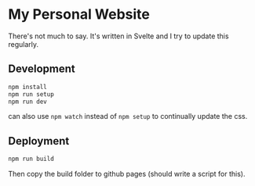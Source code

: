 # My Personal Website

There's not much to say.
It's written in Svelte and I try to update this regularly.

## Development

```bash
npm install
npm run setup
npm run dev
```

can also use ``npm watch`` instead of ``npm setup`` to continually update the css.

## Deployment

```bash
npm run build
```

Then copy the build folder to github pages (should write a script for this).
